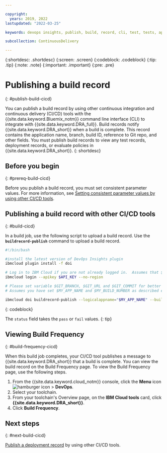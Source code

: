 ```yaml
---

copyright:
  years: 2019, 2022
lastupdated: "2022-03-25"

keywords: devops insights, publish, build, record, cli, test, tests, app

subcollection: ContinuousDelivery

---
```


{:shortdesc: .shortdesc}
{:screen: .screen}
{:codeblock: .codeblock}
{:tip: .tip}
{:note: .note}
{:important: .important}
{:pre: .pre}

# Publishing a build record 
{: #publish-build-cicd}

You can publish a build record by using other continuous integration and continuous delivery (CI/CD) tools with the {{site.data.keyword.Bluemix_notm}} command line interface (CLI) to integrate with {{site.data.keyword.DRA_full}}. Build records notify {{site.data.keyword.DRA_short}} when a build is complete. This record contains the application name, branch, build ID, reference to Git repo, and other fields. You must publish build records to view any test records, deployment records, or evaluate policies in {{site.data.keyword.DRA_short}}.
{: shortdesc}


## Before you begin
{: #prereq-build-cicd}

Before you publish a build record, you must set consistent parameter values. For more information, see [Setting consistent parameter values by using other CI/CD tools](/docs/ContinuousDelivery?topic=ContinuousDelivery-setting-values-cicd).


## Publishing a build record with other CI/CD tools
{: #build-cicd}

In a build job, use the following script to upload a build record. Use the **`buildrecord-publish`** command to upload a build record. 

```bash
#!/bin/bash

#install the latest version of DevOps Insights plugin
ibmcloud plugin install -f doi

# Log in to IBM Cloud if you are not already logged in.  Assumes that $API_KEY environment variable has been set
ibmcloud login --apikey $API_KEY --no-region

# Please set variable $GIT_BRANCH, $GIT_URL and $GIT_COMMIT for better build record data
# Assumes you have set $MY_APP_NAME and $MY_BUILD_NUMBER as described earlier

ibmcloud doi buildrecord-publish --logicalappname="$MY_APP_NAME" --buildnumber="$MY_BUILD_NUMBER" --branch $GIT_BRANCH --repositoryurl $GIT_URL --commitid $GIT_COMMIT --status pass
```
{: codeblock}

The `status` field takes the `pass` or `fail` values.
{: tip}


## Viewing Build Frequency
{: #build-frequency-cicd}

When this build job completes, your CI/CD tool publishes a message to {{site.data.keyword.DRA_short}} that a build is complete. You can view the build record on the Build Frequency page. To view the Build Frequency page, use the following steps.

1. From the {{site.data.keyword.cloud_notm}} console, click the **Menu** icon ![hamburger icon](images/icon_hamburger.svg) > **DevOps**.
2. Select your toolchain.
3. From your toolchain's Overview page, on the **IBM Cloud tools** card, click **{{site.data.keyword.DRA_short}}**.
4. Click **Build Frequency**.  

## Next steps
{: #next-build-cicd} 

[Publish a deployment record](/docs/ContinuousDelivery?topic=ContinuousDelivery-publish-deploy-cicd) by using other CI/CD tools.
